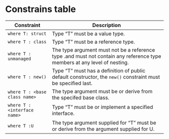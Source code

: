 # Constrains table

Constraint | Description
----------------|-----------------
`where T: struct` | Type “T” must be a value type.
`where T : class` | Type “T” must be a reference type.
`where T : unmanaged` | The type argument must not be a reference type .and must not contain any reference type members at any level of nesting.
`where T : new()` | Type “T” must has a definition of public default constructor, the `new()` constraint must be specified last.
`where T : <base class name>` | The type argument must be or derive from the specifed base class.
`where T : <interface name>` | Type “T” must be or implement a specified interface.
`where T :U` | The type argument supplied for “T” must be or derive from the argument supplied for U.
